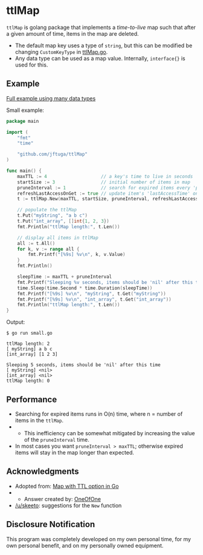 # ttlMap

`ttlMap` is golang package that implements a *time-to-live* map such that after a given amount of time, items in the map are deleted.
* The default map key uses a type of `string`, but this can be modified be changing `CustomKeyType` in [ttlMap.go](ttlMap.go).
* Any data type can be used as a map value. Internally, `interface{}` is used for this.

## Example

[Full example using many data types](example/example.go)

Small example:

```go
package main

import (
	"fmt"
	"time"

	"github.com/jftuga/ttlMap"
)

func main() {
	maxTTL := 4                    // a key's time to live in seconds
	startSize := 3                 // initial number of items in map
	pruneInterval := 1             // search for expired items every 'pruneInterval' seconds
	refreshLastAccessOnGet := true // update item's 'lastAccessTime' on a .Get()
	t := ttlMap.New(maxTTL, startSize, pruneInterval, refreshLastAccessOnGet)

	// populate the ttlMap
	t.Put("myString", "a b c")
	t.Put("int_array", []int{1, 2, 3})
	fmt.Println("ttlMap length:", t.Len())

	// display all items in ttlMap
	all := t.All()
	for k, v := range all {
		fmt.Printf("[%9s] %v\n", k, v.Value)
	}
	fmt.Println()

	sleepTime := maxTTL + pruneInterval
	fmt.Printf("Sleeping %v seconds, items should be 'nil' after this time\n", sleepTime)
	time.Sleep(time.Second * time.Duration(sleepTime))
	fmt.Printf("[%9s] %v\n", "myString", t.Get("myString"))
	fmt.Printf("[%9s] %v\n", "int_array", t.Get("int_array"))
	fmt.Println("ttlMap length:", t.Len())
}
```

Output:

```
$ go run small.go

ttlMap length: 2
[ myString] a b c
[int_array] [1 2 3]

Sleeping 5 seconds, items should be 'nil' after this time
[ myString] <nil>
[int_array] <nil>
ttlMap length: 0
```

## Performance
* Searching for expired items runs in O(n) time, where n = number of items in the `ttlMap`.
* * This inefficiency can be somewhat mitigated by increasing the value of the `pruneInterval` time.
* In most cases you want `pruneInterval > maxTTL`; otherwise expired items will stay in the map longer than expected.

## Acknowledgments
* Adopted from: [Map with TTL option in Go](https://stackoverflow.com/a/25487392/452281)
* * Answer created by: [OneOfOne](https://stackoverflow.com/users/145587/oneofone)
* [/u/skeeto](https://old.reddit.com/user/skeeto): suggestions for the `New` function

## Disclosure Notification

This program was completely developed on my own personal time, for my own personal benefit, and on my personally owned equipment.
